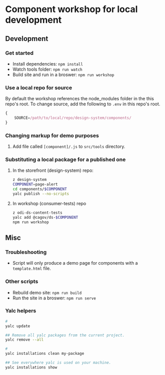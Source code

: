 # Component workshop for local development

## Development

### Get started

- Install dependencies: `npm install`
- Watch tools folder: `npm run watch`
- Build site and run in a broswer: `npm run workshop`

### Use a local repo for source

By default the workshop references the node_modules folder in the this repo's root. To change source, add the following to `.env` in this repo's root.

```js
{
    SOURCE=/path/to/local/repo/design-system/components/
}
```

### Changing markup for demo purposes

1. Add file called `[component]/.js` to `src/tools` directory.

### Substituting a local package for a published one

1. In the storefront (design-system) repo:

   ```bash
   z design-system
   COMPONENT=page-alert
   cd components/$COMPONENT
   yalc publish --no-scripts
   ```

2. In workshop (consumer-tests) repo

   ```bash
   z odi-ds-content-tests
   yalc add @cagov/ds-$COMPONENT
   npm run workshop
   ```

## Misc

### Troubleshooting

- Script will only produce a demo page for components with a `template.html` file.

### Other scripts

- Rebuild demo site: `npm run build`
- Run the site in a broswer: `npm run serve`

### Yalc helpers

```bash
#
yalc update

## Remove all yalc packages from the current project.
yalc remove --all

#
yalc installations clean my-package

## See everywhere yalc is used on your machine.
yalc installations show
```
